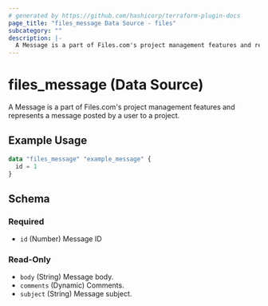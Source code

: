 ```yaml
---
# generated by https://github.com/hashicorp/terraform-plugin-docs
page_title: "files_message Data Source - files"
subcategory: ""
description: |-
  A Message is a part of Files.com's project management features and represents a message posted by a user to a project.
---
```


# files_message (Data Source)

A Message is a part of Files.com's project management features and represents a message posted by a user to a project.

## Example Usage

```terraform
data "files_message" "example_message" {
  id = 1
}
```

<!-- schema generated by tfplugindocs -->
## Schema

### Required

- `id` (Number) Message ID

### Read-Only

- `body` (String) Message body.
- `comments` (Dynamic) Comments.
- `subject` (String) Message subject.
